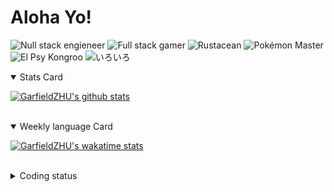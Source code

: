 # Aloha Yo!

![Null stack engieneer](https://img.shields.io/badge/-Null_stack_engineer-a890f0)
![Full stack gamer](https://img.shields.io/badge/-Full_stack_gamer-78c850)
![Rustacean](https://img.shields.io/badge/-Rustacean-f74c00)
![Pokémon Master](https://img.shields.io/badge/-Pokémon_Master-f8d030)
![El Psy Kongroo](https://img.shields.io/badge/-El_Psy_Kongroo-6890f0)
![いろいろ](https://img.shields.io/badge/-いろいろ-f85888)


<details open>
<summary>Stats Card</summary>
 
[![GarfieldZHU's github stats](https://github-readme-stats.vercel.app/api?username=GarfieldZHU&show_icons=true&theme=tokyonight)](https://github.com/anuraghazra/github-readme-stats)
 
</details>

<br/>

<details open>
<summary>Weekly language Card</summary>
 
[![GarfieldZHU's wakatime stats](https://github-readme-stats.vercel.app/api/wakatime?username=AlohaYo&theme=nightowl&layout=compact)](https://github.com/GarfieldZHU/GarfieldZHU)


<br/>

</details>

<details>

<summary>Coding status</summary>

<br/>

<!--START_SECTION:waka-->
**🐱 My Github Data** 

> 🏆 299 Contributions in the Year 2021
 > 
> 📦 477.5 kB Used in Github's Storage 
 > 
> 🚫 Not Opted to Hire
 > 
> 📜 58 Public Repositories 
 > 
> 🔑 33 Private Repositories  
 > 
**I'm a Night 🦉** 

```text
🌞 Morning    71 commits     ███░░░░░░░░░░░░░░░░░░░░░░   15.24% 
🌆 Daytime    137 commits    ███████░░░░░░░░░░░░░░░░░░   29.4% 
🌃 Evening    170 commits    █████████░░░░░░░░░░░░░░░░   36.48% 
🌙 Night      88 commits     ████░░░░░░░░░░░░░░░░░░░░░   18.88%

```


📊 **This Week I Spent My Time On** 

```text
💬 Programming Languages: 
TypeScript               18 hrs 56 mins      ████████████████████░░░░░   82.13% 
JSON                     2 hrs 27 mins       ██░░░░░░░░░░░░░░░░░░░░░░░   10.68% 
JavaScript               44 mins             ░░░░░░░░░░░░░░░░░░░░░░░░░   3.18% 
SCSS                     19 mins             ░░░░░░░░░░░░░░░░░░░░░░░░░   1.43% 
Java                     18 mins             ░░░░░░░░░░░░░░░░░░░░░░░░░   1.35%

🔥 Editors: 
VS Code                  22 hrs 44 mins      ████████████████████████░   98.65% 
IntelliJ                 18 mins             ░░░░░░░░░░░░░░░░░░░░░░░░░   1.35%

💻 Operating System: 
Mac                      20 hrs 10 mins      █████████████████████░░░░   87.49% 
Windows                  2 hrs 53 mins       ███░░░░░░░░░░░░░░░░░░░░░░   12.51%

```


<!--END_SECTION:waka-->

</details>

